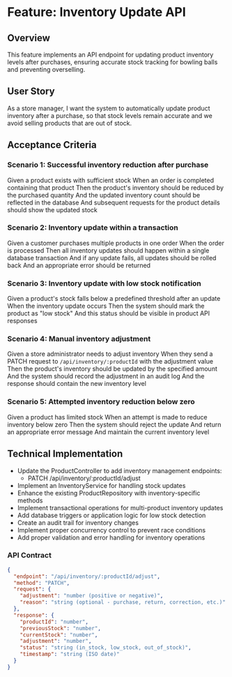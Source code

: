 # Feature: Inventory Update API

## Overview
This feature implements an API endpoint for updating product inventory levels after purchases, ensuring accurate stock tracking for bowling balls and preventing overselling.

## User Story
As a store manager, I want the system to automatically update product inventory after a purchase, so that stock levels remain accurate and we avoid selling products that are out of stock.

## Acceptance Criteria

### Scenario 1: Successful inventory reduction after purchase
Given a product exists with sufficient stock
When an order is completed containing that product
Then the product's inventory should be reduced by the purchased quantity
And the updated inventory count should be reflected in the database
And subsequent requests for the product details should show the updated stock

### Scenario 2: Inventory update within a transaction
Given a customer purchases multiple products in one order
When the order is processed
Then all inventory updates should happen within a single database transaction
And if any update fails, all updates should be rolled back
And an appropriate error should be returned

### Scenario 3: Inventory update with low stock notification
Given a product's stock falls below a predefined threshold after an update
When the inventory update occurs
Then the system should mark the product as "low stock"
And this status should be visible in product API responses

### Scenario 4: Manual inventory adjustment
Given a store administrator needs to adjust inventory
When they send a PATCH request to `/api/inventory/:productId` with the adjustment value
Then the product's inventory should be updated by the specified amount
And the system should record the adjustment in an audit log
And the response should contain the new inventory level

### Scenario 5: Attempted inventory reduction below zero
Given a product has limited stock
When an attempt is made to reduce inventory below zero
Then the system should reject the update
And return an appropriate error message
And maintain the current inventory level

## Technical Implementation
- Update the ProductController to add inventory management endpoints:
  - PATCH /api/inventory/:productId/adjust
- Implement an InventoryService for handling stock updates
- Enhance the existing ProductRepository with inventory-specific methods
- Implement transactional operations for multi-product inventory updates
- Add database triggers or application logic for low stock detection
- Create an audit trail for inventory changes
- Implement proper concurrency control to prevent race conditions
- Add proper validation and error handling for inventory operations

### API Contract

```json
{
  "endpoint": "/api/inventory/:productId/adjust",
  "method": "PATCH",
  "request": {
    "adjustment": "number (positive or negative)",
    "reason": "string (optional - purchase, return, correction, etc.)"
  },
  "response": {
    "productId": "number",
    "previousStock": "number",
    "currentStock": "number",
    "adjustment": "number",
    "status": "string (in_stock, low_stock, out_of_stock)",
    "timestamp": "string (ISO date)"
  }
}
```

